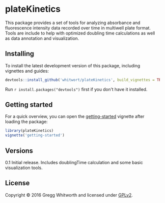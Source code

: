 # plateKinetics

This package provides a set of tools for analyzing absorbance and fluorescence intensity data recorded over time in multiwell plate format. Tools are include to help with optimized doubling time calculations as well as data annotation and visualization.

## Installing

To install the latest development version of this package, including vignettes and guides:

```r
devtools::install_github('whitwort/plateKinetics', build_vignettes = TRUE)
```

Run `r install.packages("devtools")` first if you don't have it installed.

## Getting started

For a quick overview, you can open the [getting-started](vignettes/getting-started.Rmd) vignette after loading the package:

```r
library(plateKinetics)
vignette('getting-started')
```

## Versions

0.1 Initial release.  Includes doublingTime calculation and some basic visualization tools.

## License

Copyright © 2016 Gregg Whitworth and licensed under [GPLv2](https://www.gnu.org/licenses/old-licenses/gpl-2.0.en.html).

